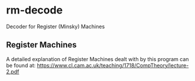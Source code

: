 # rm-decode
Decoder for Register (Minsky) Machines

## Register Machines
A detailed explanation of Register Machines dealt with by this program can be found at:
https://www.cl.cam.ac.uk/teaching/1718/CompTheory/lecture-2.pdf
